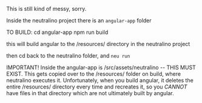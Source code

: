 This is still kind of messy, sorry.

Inside the neutralino project there is an `angular-app` folder

TO BUILD:
cd angular-app
npm run build

this will build angular to the /resources/ directory in the neutralino project

then cd back to the neutralino folder, and `neu run`


IMPORTANT!
Inside the angular-app is /src/assets/neutralino -- THIS MUST EXIST. This gets copied over to the /resources/ folder on build, where neutralino executes it. Unfortunately, when you build angular, it deletes the entire /resources/ directory every time and recreates it, so you *CANNOT* have files in that directory which are not ultimately built by angular.
